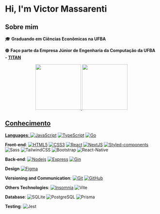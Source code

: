 # Hi, I'm Victor Massarenti

## Sobre mim

:mortar_board: <strong>Graduando em Ciências Econômicas na UFBA</strong>

:orange_circle:	 **Faço parte da Empresa Júnior de Engenharia da Computação da UFBA - [TITAN](https://titanci.com.br/)**

<div align="center">
  <a href="https://github.com/VictorMassarenti">
  <img height="150em" src="https://github-readme-stats.vercel.app/api?username=VictorMassarenti&show_icons=true&theme=dracula&include_all_commits=true&count_private=true"/>
  <img height="150em" src="https://github-readme-stats.vercel.app/api/top-langs/?username=VictorMassarenti&layout=compact&langs_count=7&theme=dracula"/>
</div>

## Conhecimento

**Languages**: 
[![JavaScript](https://img.shields.io/badge/-JavaScript-black?style=flat-square&logo=javascript&link=https://github.com/victormassarenti/)](https://github.com/victormassarenti/)
[![TypeScript](https://img.shields.io/badge/-TypeScript-59C0EA?style=flat-square&logo=typescript&link=https://github.com/victormassarenti/)](https://github.com/victormassarenti/)
[![Go](https://img.shields.io/badge/-Go-FFF?style=flat-square&logo=go&link=https://github.com/victormassarenti/)](https://github.com/victormassarenti/)
  

**Front-end**: 
[![HTML5](https://img.shields.io/badge/-HTML5-E34F26?style=flat-square&logo=html5&logoColor=white&link=https://github.com/victormassarenti/)](https://github.com/victormassarenti/)
[![CSS3](https://img.shields.io/badge/-CSS3-1572B6?style=flat-square&logo=css3&link=https://github.com/victormassarenti/)](https://github.com/victormassarenti/)
[![React](https://img.shields.io/badge/-React-black?style=flat-square&logo=react&link=https://github.com/victormassarenti/)](https://github.com/victormassarenti/)
[![NextJS](https://img.shields.io/badge/-NextJS-black?style=flat-square&logo=Next.js&link=https://github.com/victormassarenti/)](https://github.com/victormassarenti/)
[![Styled-components](https://img.shields.io/badge/-Styled%20Components-DBDBE0?style=flat-square&logo=styled-components)](https://github.com/victormassarenti/)
![Sass](https://img.shields.io/badge/-Sass-CC6699?style=flat-square&logo=sass&logoColor=white)
![TailwindCSS](https://img.shields.io/badge/-Tailwind-white?style=flat-square&logo=tailwindcss&link=https)
![Bootstrap](https://img.shields.io/badge/-Bootstrap-563D7C?style=flat-square&logo=bootstrap)
![React-Native](https://img.shields.io/badge/-React%20Native-white?style=flat-square&logo=react&link=https)
  
**Back-end**: 
[![Nodejs](https://img.shields.io/badge/-Nodejs-black?style=flat-square&logo=Node.js&link=https://github.com/victormassarenti/)](https://github.com/victormassarenti/)
[![Express](https://img.shields.io/badge/-Express-black?style=flat-square&logo=express&link=https://github.com/victormassarenti/)](https://github.com/victormassarenti/)
[![Gin](https://img.shields.io/badge/-Gin-gray?style=flat-square&logo=gin&link=https://github.com/victormassarenti/)](https://github.com/victormassarenti/)

**Design**
[![Figma](https://img.shields.io/badge/-Figma-ffbaba?style=flat-square&logo=figma)](https://github.com/victormassarenti/)

**Versioning and Communication**: 
[![Git](https://img.shields.io/badge/-Git-black?style=flat-square&logo=git&link=https://github.com/victormassarenti/)](https://github.com/victormassarenti/)
[![GitHub](https://img.shields.io/badge/-GitHub-181717?style=flat-square&logo=github&link=https://github.com/victormassarenti/)](https://github.com/victormassarenti/)

**Others Technologies**: 
[![Insomnia](https://img.shields.io/badge/-Insomnia-5849BE?style=flat-square&logo=Insomnia&link=https://github.com/victormassarenti/)](https://github.com/victormassarenti/)
![Vite](https://img.shields.io/badge/-Vite-ffd129?style=flat-square&logo=Vite&link=https://github.com/victormassarenti/)


**Database**:
![SQLite](https://img.shields.io/badge/-SQLite-003B57?style=flat-square&logo=SQLite&link=https://github.com/victormassarenti/)
![PostgreSQL](https://img.shields.io/badge/-PostgreSQL-white?style=flat-square&logo=PostgreSQL&link=https://github.com/victormassarenti/)
![Prisma](https://img.shields.io/badge/-Prisma-2D3748?style=flat-square&logo=Prisma&link=https://github.com/victormassarenti/)

**Testing**:
![Jest](https://img.shields.io/badge/-Jest-C21325?style=flat-square&logo=Jest&link=https://github.com/victormassarenti/)

<!---
VictorMassarenti/VictorMassarenti is a ✨ special ✨ repository because its `README.md` (this file) appears on your GitHub profile.
You can click the Preview link to take a look at your changes.
--->
